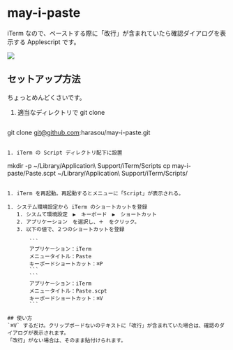 may-i-paste
===========

iTerm なので、ペーストする際に「改行」が含まれていたら確認ダイアログを表示する Applescript です。

![](http://direct_public_image_url)

## セットアップ方法
ちょっとめんどくさいです。

1. 適当なディレクトリで git clone

   ```
git clone git@github.com:harasou/may-i-paste.git
```

1. iTerm の Script ディレクトリ配下に設置

   ```
mkdir -p ~/Library/Application\ Support/iTerm/Scripts
cp may-i-paste/Paste.scpt ~/Library/Application\ Support/iTerm/Scripts/
```

1. iTerm を再起動。再起動するとメニューに「Script」が表示される。

1. システム環境設定から iTerm のショートカットを登録
   1. シスムて環境設定　▶︎　キーボード　▶︎　ショートカット
   2. アプリケーション　を選択し、＋　をクリック。
   3. 以下の値で、２つのショートカットを登録

       ```
       アプリケーション：iTerm
       メニュータイトル：Paste
       キーボードショートカット：⌘P
       ```
       ```
       アプリケーション：iTerm
       メニュータイトル：Paste.scpt
       キーボードショートカット：⌘V
       ```

## 使い方
`⌘V` するだけ。クリップボードないのテキストに「改行」が含まれていた場合は、確認のダイアログが表示されます。
「改行」がない場合は、そのまま貼付けられます。
